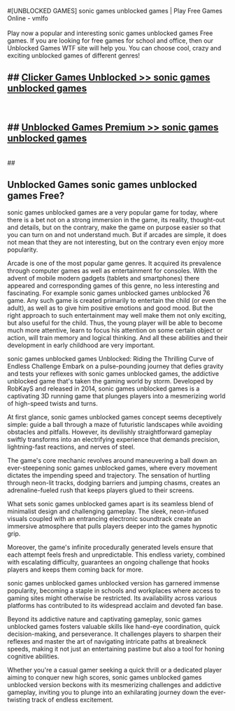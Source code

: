 #[UNBLOCKED GAMES] sonic games unblocked games | Play Free Games Online - vmlfo <br>
<br>
Play now a popular and interesting sonic games unblocked games Free games. If you are looking for free games for school and office, then our Unblocked Games WTF site will help you. You can choose cool, crazy and exciting unblocked games of different genres!


## ##  [Clicker Games Unblocked >> sonic games unblocked games](http://freeplayer.one?title=sonic_games_unblocked_games&ref=22)
  <br>

##  ## [Unblocked Games Premium >> sonic games unblocked games](http://freeplayer.one?title=sonic_games_unblocked_games&ref=22)
  <br>
  ##



## Unblocked Games sonic games unblocked games Free?

sonic games unblocked games are a very popular game for today, where there is a bet not on a strong immersion in the game, its reality, thought-out and details, but on the contrary, make the game on purpose easier so that you can turn on and not understand much. But if arcades are simple, it does not mean that they are not interesting, but on the contrary even enjoy more popularity.

Arcade is one of the most popular game genres. It acquired its prevalence through computer games as well as entertainment for consoles. With the advent of mobile modern gadgets (tablets and smartphones) there appeared and corresponding games of this genre, no less interesting and fascinating. For example sonic games unblocked games unblocked 76 game. Any such game is created primarily to entertain the child (or even the adult), as well as to give him positive emotions and good mood. But the right approach to such entertainment may well make them not only exciting, but also useful for the child. Thus, the young player will be able to become much more attentive, learn to focus his attention on some certain object or action, will train memory and logical thinking. And all these abilities and their development in early childhood are very important.

sonic games unblocked games Unblocked: Riding the Thrilling Curve of Endless Challenge
Embark on a pulse-pounding journey that defies gravity and tests your reflexes with sonic games unblocked games, the addictive unblocked game that's taken the gaming world by storm. Developed by RobKayS and released in 2014, sonic games unblocked games is a captivating 3D running game that plunges players into a mesmerizing world of high-speed twists and turns.

At first glance, sonic games unblocked games concept seems deceptively simple: guide a ball through a maze of futuristic landscapes while avoiding obstacles and pitfalls. However, its devilishly straightforward gameplay swiftly transforms into an electrifying experience that demands precision, lightning-fast reactions, and nerves of steel.

The game's core mechanic revolves around maneuvering a ball down an ever-steepening sonic games unblocked games, where every movement dictates the impending speed and trajectory. The sensation of hurtling through neon-lit tracks, dodging barriers and jumping chasms, creates an adrenaline-fueled rush that keeps players glued to their screens.

What sets sonic games unblocked games apart is its seamless blend of minimalist design and challenging gameplay. The sleek, neon-infused visuals coupled with an entrancing electronic soundtrack create an immersive atmosphere that pulls players deeper into the games hypnotic grip.

Moreover, the game's infinite procedurally generated levels ensure that each attempt feels fresh and unpredictable. This endless variety, combined with escalating difficulty, guarantees an ongoing challenge that hooks players and keeps them coming back for more.

sonic games unblocked games unblocked version has garnered immense popularity, becoming a staple in schools and workplaces where access to gaming sites might otherwise be restricted. Its availability across various platforms has contributed to its widespread acclaim and devoted fan base.

Beyond its addictive nature and captivating gameplay, sonic games unblocked games fosters valuable skills like hand-eye coordination, quick decision-making, and perseverance. It challenges players to sharpen their reflexes and master the art of navigating intricate paths at breakneck speeds, making it not just an entertaining pastime but also a tool for honing cognitive abilities.

Whether you're a casual gamer seeking a quick thrill or a dedicated player aiming to conquer new high scores, sonic games unblocked games unblocked version beckons with its mesmerizing challenges and addictive gameplay, inviting you to plunge into an exhilarating journey down the ever-twisting track of endless excitement.
